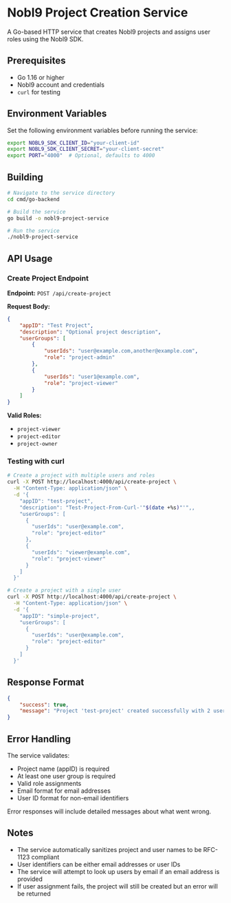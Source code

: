 # Nobl9 Project Creation Service

A Go-based HTTP service that creates Nobl9 projects and assigns user roles using the Nobl9 SDK.

## Prerequisites

- Go 1.16 or higher
- Nobl9 account and credentials
- `curl` for testing

## Environment Variables

Set the following environment variables before running the service:

```bash
export NOBL9_SDK_CLIENT_ID="your-client-id"
export NOBL9_SDK_CLIENT_SECRET="your-client-secret"
export PORT="4000"  # Optional, defaults to 4000
```

## Building

```bash
# Navigate to the service directory
cd cmd/go-backend

# Build the service
go build -o nobl9-project-service

# Run the service
./nobl9-project-service
```

## API Usage

### Create Project Endpoint

**Endpoint:** `POST /api/create-project`

**Request Body:**
```json
{
    "appID": "Test Project",
    "description": "Optional project description",
    "userGroups": [
        {
            "userIds": "user@example.com,another@example.com",
            "role": "project-admin"
        },
        {
            "userIds": "user1@example.com",
            "role": "project-viewer"
        }
    ]
}
```

**Valid Roles:**
- `project-viewer`
- `project-editor`
- `project-owner`

### Testing with curl

```bash
# Create a project with multiple users and roles
curl -X POST http://localhost:4000/api/create-project \
  -H "Content-Type: application/json" \
  -d '{
    "appID": "test-project",
    "description": "Test-Project-From-Curl-'"$(date +%s)"'",,
    "userGroups": [
      {
        "userIds": "user@example.com",
        "role": "project-editor"
      },
      {
        "userIds": "viewer@example.com",
        "role": "project-viewer"
      }
    ]
  }'

# Create a project with a single user
curl -X POST http://localhost:4000/api/create-project \
  -H "Content-Type: application/json" \
  -d '{
    "appID": "simple-project",
    "userGroups": [
      {
        "userIds": "user@example.com",
        "role": "project-editor"
      }
    ]
  }'
```

## Response Format

```json
{
    "success": true,
    "message": "Project 'test-project' created successfully with 2 user role assignments"
}
```

## Error Handling

The service validates:
- Project name (appID) is required
- At least one user group is required
- Valid role assignments
- Email format for email addresses
- User ID format for non-email identifiers

Error responses will include detailed messages about what went wrong.

## Notes

- The service automatically sanitizes project and user names to be RFC-1123 compliant
- User identifiers can be either email addresses or user IDs
- The service will attempt to look up users by email if an email address is provided
- If user assignment fails, the project will still be created but an error will be returned 